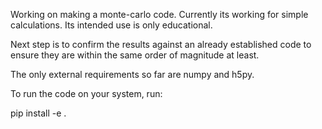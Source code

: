 Working on making a monte-carlo code. Currently its working for simple calculations. Its intended use is only educational.

Next step is to confirm the results against an already established code to ensure they are within the same order of magnitude at least.

The only external requirements so far are numpy and h5py.


To run the code on your system, run:

pip install -e .
